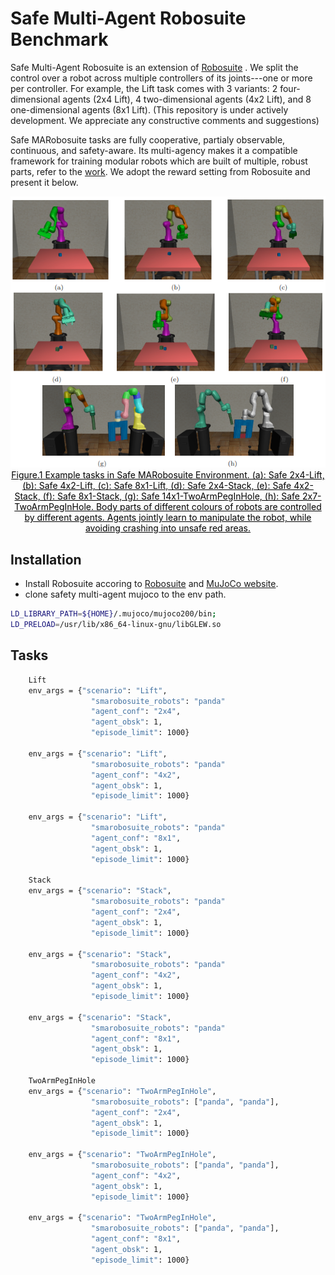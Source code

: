 # Safe Multi-Agent Robosuite Benchmark

Safe Multi-Agent Robosuite is an extension of [Robosuite](https://github.com/ARISE-Initiative/robosuite) . We split the control over a robot across multiple controllers of its joints---one or more per controller. For example, the Lift task comes with 3 variants: 2 four-dimensional agents (2x4 Lift), 4 two-dimensional agents (4x2 Lift), and 8 one-dimensional agents (8x1 Lift). (This repository is under actively development. We appreciate any constructive comments and suggestions)

Safe MARobosuite tasks are fully cooperative, partialy observable, continuous, and safety-aware. Its multi-agency makes it a compatible framework for training modular robots which are built of multiple, robust parts, refer to the [work](https://mediatum.ub.tum.de/doc/1506779/1506779.pdf). We adopt the reward setting from Robosuite and present it below.

 <div align=center>
 <img src="https://github.com/chauncygu/Safe-Multi-Agent-Robosuite/blob/main/docs/safe-multi-agent-robosuite.png" width="850"/> 
 </div>
<div align=center>
<center style="color:#000000;text-decoration:underline">Figure.1 Example tasks in Safe MARobosuite Environment. (a): Safe 2x4-Lift, (b): Safe 4x2-Lift,  (c): Safe 8x1-Lift, (d): Safe 2x4-Stack, (e): Safe 4x2-Stack,  (f): Safe 8x1-Stack, (g): Safe 14x1-TwoArmPegInHole, (h): Safe 2x7-TwoArmPegInHole. Body parts of different colours of robots are controlled by different agents. Agents jointly learn to manipulate the robot, while avoiding crashing into unsafe red areas.  </center>
 </div>
 
 

## Installation

- Install Robosuite accoring to [Robosuite](https://github.com/ARISE-Initiative/robosuite) and [MuJoCo website](https://www.roboti.us/license.html).
- clone safety multi-agent mujoco to the env path.
&nbsp;

``` Bash
LD_LIBRARY_PATH=${HOME}/.mujoco/mujoco200/bin;
LD_PRELOAD=/usr/lib/x86_64-linux-gnu/libGLEW.so
```

## Tasks
``` Bash
    Lift
    env_args = {"scenario": "Lift",
                  "smarobosuite_robots": "panda"
                  "agent_conf": "2x4",
                  "agent_obsk": 1,
                  "episode_limit": 1000}
                  
    env_args = {"scenario": "Lift",
                  "smarobosuite_robots": "panda"
                  "agent_conf": "4x2",
                  "agent_obsk": 1,
                  "episode_limit": 1000}
                  
    env_args = {"scenario": "Lift",
                  "smarobosuite_robots": "panda"
                  "agent_conf": "8x1",
                  "agent_obsk": 1,
                  "episode_limit": 1000}
                  
    Stack
    env_args = {"scenario": "Stack",
                  "smarobosuite_robots": "panda"
                  "agent_conf": "2x4",
                  "agent_obsk": 1,
                  "episode_limit": 1000}
                  
    env_args = {"scenario": "Stack",
                  "smarobosuite_robots": "panda"
                  "agent_conf": "4x2",
                  "agent_obsk": 1,
                  "episode_limit": 1000}
                  
    env_args = {"scenario": "Stack",
                  "smarobosuite_robots": "panda"
                  "agent_conf": "8x1",
                  "agent_obsk": 1,
                  "episode_limit": 1000}
                  
    TwoArmPegInHole
    env_args = {"scenario": "TwoArmPegInHole",
                  "smarobosuite_robots": ["panda", "panda"],
                  "agent_conf": "2x4",
                  "agent_obsk": 1,
                  "episode_limit": 1000}
                  
    env_args = {"scenario": "TwoArmPegInHole",
                  "smarobosuite_robots": ["panda", "panda"],
                  "agent_conf": "4x2",
                  "agent_obsk": 1,
                  "episode_limit": 1000}
                  
    env_args = {"scenario": "TwoArmPegInHole",
                  "smarobosuite_robots": ["panda", "panda"],
                  "agent_conf": "8x1",
                  "agent_obsk": 1,
                  "episode_limit": 1000}

    
```





 


<!--
# robosuite

![gallery of_environments](docs/images/gallery.png)

[**[Homepage]**](https://robosuite.ai/) &ensp; [**[White Paper]**](https://arxiv.org/abs/2009.12293) &ensp; [**[Documentations]**](https://robosuite.ai/docs/overview.html) &ensp; [**[ARISE Initiative]**](https://github.com/ARISE-Initiative)

-------
## Latest Updates
- [10/19/2021] **v1.3**: Ray tracing and physically based rendering tools :sparkles: and access to additional vision modalities 🎥 [[video spotlight]](https://www.youtube.com/watch?v=2xesly6JrQ8) [[release notes]](https://github.com/ARISE-Initiative/robosuite/releases/tag/v1.3)

- [02/17/2021] **v1.2**: Added observable sensor models :eyes: and dynamics randomization :game_die: [[release notes]](https://github.com/ARISE-Initiative/robosuite/releases/tag/v1.2)

- [12/17/2020] **v1.1**: Refactored infrastructure and standardized model classes for much easier environment prototyping :wrench: [[release notes]](https://github.com/ARISE-Initiative/robosuite/releases/tag/v1.1)

-------

**robosuite** is a simulation framework powered by the [MuJoCo](http://mujoco.org/) physics engine for robot learning. It also offers a suite of benchmark environments for reproducible research. The current release (v1.3) features rendering tools, ground-truth of vision modalities, and camera utilities. This project is part of the broader [Advancing Robot Intelligence through Simulated Environments (ARISE) Initiative](https://github.com/ARISE-Initiative), with the aim of lowering the barriers of entry for cutting-edge research at the intersection of AI and Robotics.

Data-driven algorithms, such as reinforcement learning and imitation learning, provide a powerful and generic tool in robotics. These learning paradigms, fueled by new advances in deep learning, have achieved some exciting successes in a variety of robot control problems. However, the challenges of reproducibility and the limited accessibility of robot hardware (especially during a pandemic) have impaired research progress. The overarching goal of **robosuite** is to provide researchers with:

* a standardized set of benchmarking tasks for rigorous evaluation and algorithm development;
* a modular design that offers great flexibility to design new robot simulation environments;
* a high-quality implementation of robot controllers and off-the-shelf learning algorithms to lower the barriers to entry.

This framework was originally developed since late 2017 by researchers in [Stanford Vision and Learning Lab](http://svl.stanford.edu) (SVL) as an internal tool for robot learning research. Now it is actively maintained and used for robotics research projects in SVL and the [UT Robot Perception and Learning Lab](http://rpl.cs.utexas.edu) (RPL). We welcome community contributions to this project. For details please check out our [contributing guidelines](CONTRIBUTING.md).

This release of **robosuite** contains seven robot models, eight gripper models, six controller modes, and nine standardized tasks. It also offers a modular design of APIs for building new environments with procedural generation. We highlight these primary features below:

* **standardized tasks**: a set of standardized manipulation tasks of large diversity and varying complexity and RL benchmarking results for reproducible research;
* **procedural generation**: modular APIs for programmatically creating new environments and new tasks as combinations of robot models, arenas, and parameterized 3D objects;
* **robot controllers**: a selection of controller types to command the robots, such as joint-space velocity control, inverse kinematics control, operational space control, and 3D motion devices for teleoperation;
* **multi-modal sensors**: heterogeneous types of sensory signals, including low-level physical states, RGB cameras, depth maps, and proprioception;
* **human demonstrations**: utilities for collecting human demonstrations, replaying demonstration datasets, and leveraging demonstration data for learning. Check out our sister project [robomimic](https://arise-initiative.github.io/robomimic-web/);
* **photorealistic rendering**: integration with advanced graphics tools that provide real-time photorealistic renderings of simulated scenes.


-->
